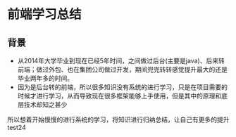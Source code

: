 # 前端学习总结
## 背景
* 从2014年大学毕业到现在已经5年时间，之间做过后台(主要是java)、后来转前端；做过外包、也在集团公司做过开发，期间兜兜转转感觉提升最大的还是毕业两年多的时间。
* 因为是后台转的前端，所以很多知识没有系统的进行学习，只是在项目需要的时候才进行学习，从而导致现在很多框架能够上手使用，但是其中的原理和底层技术却知之甚少 

所以想着开始慢慢的进行系统的学习，将知识进行归纳总结，让自己有更多的提升
test24